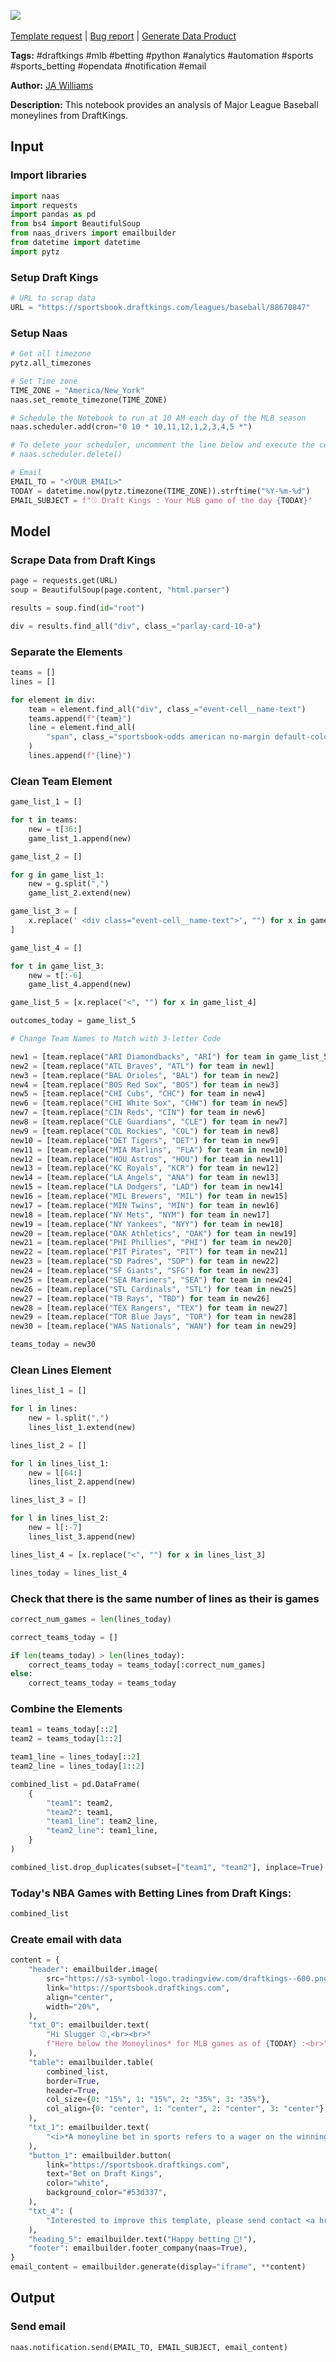 <a href="https://app.naas.ai/user-redirect/naas/downloader?url=https://raw.githubusercontent.com/jupyter-naas/awesome-notebooks/master/Draft%20Kings/Draft_Kings_Get_MLB_Moneylines.ipynb" target="_parent"><img src="https://naasai-public.s3.eu-west-3.amazonaws.com/Open_in_Naas_Lab.svg"/></a><br><br><a href="https://github.com/jupyter-naas/awesome-notebooks/issues/new?assignees=&labels=&template=template-request.md&title=Tool+-+Action+of+the+notebook+">Template request</a> | <a href="https://github.com/jupyter-naas/awesome-notebooks/issues/new?assignees=&labels=bug&template=bug_report.md&title=Draft+Kings+-+Get+MLB+Moneylines:+Error+short+description">Bug report</a> | <a href="https://app.naas.ai/user-redirect/naas/downloader?url=https://raw.githubusercontent.com/jupyter-naas/awesome-notebooks/master/Naas/Naas_Start_data_product.ipynb" target="_parent">Generate Data Product</a>

**Tags:** #draftkings #mlb #betting #python #analytics #automation #sports #sports_betting #opendata #notification #email

**Author:** [JA Williams](https://www.linkedin.com/in/ja-williams-529517187/)

**Description:** This notebook provides an analysis of Major League Baseball moneylines from DraftKings.

## Input

### Import libraries


```python
import naas
import requests
import pandas as pd
from bs4 import BeautifulSoup
from naas_drivers import emailbuilder
from datetime import datetime
import pytz
```

### Setup Draft Kings


```python
# URL to scrap data
URL = "https://sportsbook.draftkings.com/leagues/baseball/88670847"
```

### Setup Naas


```python
# Get all timezone
pytz.all_timezones
```


```python
# Set Time zone
TIME_ZONE = "America/New_York"
naas.set_remote_timezone(TIME_ZONE)
```


```python
# Schedule the Notebook to run at 10 AM each day of the MLB season
naas.scheduler.add(cron="0 10 * 10,11,12,1,2,3,4,5 *")

# To delete your scheduler, uncomment the line below and execute the cell
# naas.scheduler.delete()
```


```python
# Email
EMAIL_TO = "<YOUR EMAIL>"
TODAY = datetime.now(pytz.timezone(TIME_ZONE)).strftime("%Y-%m-%d")
EMAIL_SUBJECT = f"⚾ Draft Kings : Your MLB game of the day {TODAY}"
```

## Model

### Scrape Data from Draft Kings


```python
page = requests.get(URL)
soup = BeautifulSoup(page.content, "html.parser")
```


```python
results = soup.find(id="root")
```


```python
div = results.find_all("div", class_="parlay-card-10-a")
```

### Separate the Elements


```python
teams = []
lines = []

for element in div:
    team = element.find_all("div", class_="event-cell__name-text")
    teams.append(f"{team}")
    line = element.find_all(
        "span", class_="sportsbook-odds american no-margin default-color"
    )
    lines.append(f"{line}")
```

### Clean Team Element


```python
game_list_1 = []

for t in teams:
    new = t[36:]
    game_list_1.append(new)
```


```python
game_list_2 = []

for g in game_list_1:
    new = g.split(",")
    game_list_2.extend(new)
```


```python
game_list_3 = [
    x.replace(' <div class="event-cell__name-text">', "") for x in game_list_2
]
```


```python
game_list_4 = []

for t in game_list_3:
    new = t[:-6]
    game_list_4.append(new)
```


```python
game_list_5 = [x.replace("<", "") for x in game_list_4]
```


```python
outcomes_today = game_list_5
```


```python
# Change Team Names to Match with 3-letter Code

new1 = [team.replace("ARI Diamondbacks", "ARI") for team in game_list_5]
new2 = [team.replace("ATL Braves", "ATL") for team in new1]
new3 = [team.replace("BAL Orioles", "BAL") for team in new2]
new4 = [team.replace("BOS Red Sox", "BOS") for team in new3]
new5 = [team.replace("CHI Cubs", "CHC") for team in new4]
new6 = [team.replace("CHI White Sox", "CHW") for team in new5]
new7 = [team.replace("CIN Reds", "CIN") for team in new6]
new8 = [team.replace("CLE Guardians", "CLE") for team in new7]
new9 = [team.replace("COL Rockies", "COL") for team in new8]
new10 = [team.replace("DET Tigers", "DET") for team in new9]
new11 = [team.replace("MIA Marlins", "FLA") for team in new10]
new12 = [team.replace("HOU Astros", "HOU") for team in new11]
new13 = [team.replace("KC Royals", "KCR") for team in new12]
new14 = [team.replace("LA Angels", "ANA") for team in new13]
new15 = [team.replace("LA Dodgers", "LAD") for team in new14]
new16 = [team.replace("MIL Brewers", "MIL") for team in new15]
new17 = [team.replace("MIN Twins", "MIN") for team in new16]
new18 = [team.replace("NY Mets", "NYM") for team in new17]
new19 = [team.replace("NY Yankees", "NYY") for team in new18]
new20 = [team.replace("OAK Athletics", "OAK") for team in new19]
new21 = [team.replace("PHI Phillies", "PHI") for team in new20]
new22 = [team.replace("PIT Pirates", "PIT") for team in new21]
new23 = [team.replace("SD Padres", "SDP") for team in new22]
new24 = [team.replace("SF Giants", "SFG") for team in new23]
new25 = [team.replace("SEA Mariners", "SEA") for team in new24]
new26 = [team.replace("STL Cardinals", "STL") for team in new25]
new27 = [team.replace("TB Rays", "TBD") for team in new26]
new28 = [team.replace("TEX Rangers", "TEX") for team in new27]
new29 = [team.replace("TOR Blue Jays", "TOR") for team in new28]
new30 = [team.replace("WAS Nationals", "WAN") for team in new29]
```


```python
teams_today = new30
```

### Clean Lines Element


```python
lines_list_1 = []

for l in lines:
    new = l.split(",")
    lines_list_1.extend(new)
```


```python
lines_list_2 = []

for l in lines_list_1:
    new = l[64:]
    lines_list_2.append(new)
```


```python
lines_list_3 = []

for l in lines_list_2:
    new = l[:-7]
    lines_list_3.append(new)
```


```python
lines_list_4 = [x.replace("<", "") for x in lines_list_3]
```


```python
lines_today = lines_list_4
```

### Check that there is the same number of lines as their is games


```python
correct_num_games = len(lines_today)
```


```python
correct_teams_today = []

if len(teams_today) > len(lines_today):
    correct_teams_today = teams_today[:correct_num_games]
else:
    correct_teams_today = teams_today
```

### Combine the Elements


```python
team1 = teams_today[::2]
team2 = teams_today[1::2]

team1_line = lines_today[::2]
team2_line = lines_today[1::2]

combined_list = pd.DataFrame(
    {
        "team1": team2,
        "team2": team1,
        "team1_line": team2_line,
        "team2_line": team1_line,
    }
)

combined_list.drop_duplicates(subset=["team1", "team2"], inplace=True)
```

### Today's NBA Games with Betting Lines from Draft Kings:


```python
combined_list
```

### Create email with data


```python
content = {
    "header": emailbuilder.image(
        src="https://s3-symbol-logo.tradingview.com/draftkings--600.png",
        link="https://sportsbook.draftkings.com",
        align="center",
        width="20%",
    ),
    "txt_0": emailbuilder.text(
        "Hi Slugger ⚾,<br><br>"
        f"Here below the Moneylines* for MLB games as of {TODAY} :<br>"
    ),
    "table": emailbuilder.table(
        combined_list,
        border=True,
        header=True,
        col_size={0: "15%", 1: "15%", 2: "35%", 3: "35%"},
        col_align={0: "center", 1: "center", 2: "center", 3: "center"},
    ),
    "txt_1": emailbuilder.text(
        "<i>*A moneyline bet in sports refers to a wager on the winning team. Plus odds (+) mean that amount of money would be made on a $100 bet. (eg. +150 means if you bet $100, you would win $150 of profit, for a total return of $250). Minus odds (-) mean you would have to bet that amount of money to make $100 of profit. (eg. -150 means you would need to bet $150 to win $100 of profit, for a total return of $250).</i>"
    ),
    "button_1": emailbuilder.button(
        link="https://sportsbook.draftkings.com",
        text="Bet on Draft Kings",
        color="white",
        background_color="#53d337",
    ),
    "txt_4": (
        "Interested to improve this template, please send contact <a href='https://www.linkedin.com/in/ja-williams-529517187'>JA Williams<a/> or send a message to Naas Core Team at hello@naas.ai.<br><br>"
    ),
    "heading_5": emailbuilder.text("Happy betting 💸!"),
    "footer": emailbuilder.footer_company(naas=True),
}
email_content = emailbuilder.generate(display="iframe", **content)
```

## Output

### Send email


```python
naas.notification.send(EMAIL_TO, EMAIL_SUBJECT, email_content)
```
